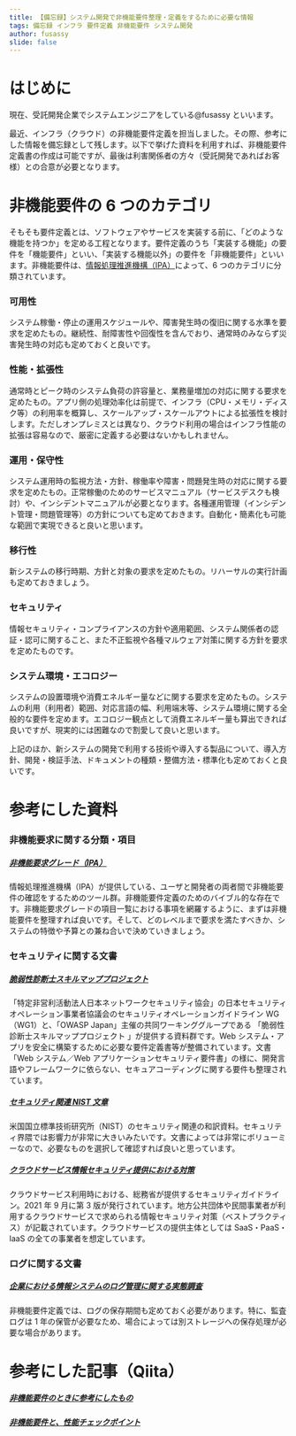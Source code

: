 ```yaml
---
title: 【備忘録】システム開発で非機能要件整理・定義をするために必要な情報
tags: 備忘録 インフラ 要件定義 非機能要件 システム開発
author: fusassy
slide: false
---
```


# はじめに

現在、受託開発企業でシステムエンジニアをしている@fusassy といいます。

最近、インフラ（クラウド）の非機能要件定義を担当しました。その際、参考にした情報を備忘録として残します。以下で挙げた資料を利用すれば、非機能要件定義書の作成は可能ですが、最後は利害関係者の方々（受託開発であればお客様）との合意が必要となります。

# 非機能要件の 6 つのカテゴリ

そもそも要件定義とは、ソフトウェアやサービスを実装する前に、「どのような機能を持つか」を定める工程となります。要件定義のうち「実装する機能」の要件を「機能要件」といい、「実装する機能以外」の要件を「非機能要件」といいます。非機能要件は、[情報処理推進機構（IPA）][link-1]によって、6 つのカテゴリに分類されています。

### 可用性

システム稼働・停止の運用スケジュールや、障害発生時の復旧に関する水準を要求を定めたもの。継続性、耐障害性や回復性を含んでおり、通常時のみならず災害発生時の対応も定めておくと良いです。

### 性能・拡張性

通常時とピーク時のシステム負荷の許容量と、業務量増加の対応に関する要求を定めたもの。アプリ側の処理効率化は前提で、インフラ（CPU・メモリ・ディスク等）の利用率を概算し、スケールアップ・スケールアウトによる拡張性を検討します。ただしオンプレミスとは異なり、クラウド利用の場合はインフラ性能の拡張は容易なので、厳密に定義する必要はないかもしれません。

### 運用・保守性

システム運用時の監視方法・方針、稼働率や障害・問題発生時の対応に関する要求を定めたもの。正常稼働のためのサービスマニュアル（サービスデスクも検討）や、インシデントマニュアルが必要となります。各種運用管理（インシデント管理・問題管理等）の方針についても定めておきます。自動化・簡素化も可能な範囲で実現できると良いと思います。

### 移行性

新システムの移行時期、方針と対象の要求を定めたもの。リハーサルの実行計画も定めておきましょう。

### セキュリティ

情報セキュリティ・コンプライアンスの方針や適用範囲、システム関係者の認証・認可に関すること、また不正監視や各種マルウェア対策に関する方針を要求を定めたものです。

### システム環境・エコロジー

システムの設置環境や消費エネルギー量などに関する要求を定めたもの。システムの利用（利用者）範囲、対応言語の幅、利用端末等、システム環境に関する全般的な要件を定めます。エコロジー観点として消費エネルギー量も算出できれば良いですが、現実的には困難なので割愛して良いと思います。

上記のほか、新システムの開発で利用する技術や導入する製品について、導入方針、開発・検証手法、ドキュメントの種類・整備方法・標準化も定めておくと良いです。

# 参考にした資料

### 非機能要求に関する分類・項目

##### [非機能要求グレード（IPA）][link-2]

情報処理推進機構（IPA）が提供している、ユーザと開発者の両者間で非機能要件の確認をするためのツール群。非機能要件定義のためのバイブル的な存在です。非機能要求グレードの項目一覧における事項を網羅するように、まずは非機能要件を整理すれば良いです。そして、どのレベルまで要求を満たすべきか、システムの特徴や予算との兼ね合いで決めていきましょう。

### セキュリティに関する文書

##### [脆弱性診断士スキルマッププロジェクト][link-10]

「特定非営利活動法人日本ネットワークセキュリティ協会」の日本セキュリティオペレーション事業者協議会のセキュリティオペレーションガイドライン WG（WG1）と、「OWASP Japan」主催の共同ワーキンググループである 「脆弱性診断士スキルマッププロジェクト 」が提供する資料群です。Web システム・アプリを安全に構築するために必要な要件定義書等が整備されています。文書「Web システム／Web アプリケーションセキュリティ要件書」の様に、開発言語やフレームワークに依らない、セキュアコーディングに関する要件も整理されています。

##### [セキュリティ関連 NIST 文章][link-11]

米国国立標準技術研究所（NIST）のセキュリティ関連の和訳資料。セキュリティ界隈では影響力が非常に大きいみたいです。文書によっては非常にボリューミーなので、必要なものを選択して確認すれば良いと思っています。

##### [クラウドサービス情報セキュリティ提供における対策][link-12]

クラウドサービス利用時における、総務省が提供するセキュリティガイドライン。2021 年 9 月に第 3 版が発行されています。地方公共団体や民間事業者が利用するクラウドサービスで求められる情報セキュリティ対策（ベストプラクティス）が記載されています。クラウドサービスの提供主体としては SaaS・PaaS・IaaS の全ての事業者を想定しています。

### ログに関する文書

##### [企業における情報システムのログ管理に関する実態調査][link-20]

非機能要件定義では、ログの保存期間も定めておく必要があります。特に、監査ログは 1 年の保管が必要なため、場合によっては別ストレージへの保存処理が必要な場合があります。

# 参考にした記事（Qiita）

##### [非機能要件のときに参考にしたもの][link-30]

##### [非機能要件と、性能チェックポイント][link-31]

<!-- 以下、リンク設定用 -->

[link-1]: https://www.ipa.go.jp/
[link-2]: https://www.ipa.go.jp/sec/softwareengineering/std/ent03-b.html
[link-10]: https://github.com/OWASP/www-chapter-japan/tree/master/skillmap_project
[link-11]: https://www.ipa.go.jp/security/publications/nist/
[link-12]: https://www.soumu.go.jp/main_content/000771515.pdf
[link-20]: https://www.ipa.go.jp/files/000052999.pdf
[link-30]: https://qiita.com/gosutesu/items/bb8d262fb35595901d27
[link-31]: https://qiita.com/e99h2121/items/941bc0d7f09fee3384a7

<!-- コメントアウトしたい内容 -->
<!--
複数行は
こっちのほうが
断然、楽
-->
